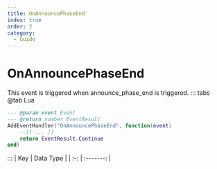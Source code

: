 ```yaml
---
title: OnAnnouncePhaseEnd
index: true
order: 2
category:
  - Guide
---
```


# OnAnnouncePhaseEnd
This event is triggered when announce_phase_end is triggered.
::: tabs
@tab Lua
```lua
--- @param event Event
--- @return number EventResult
AddEventHandler("OnAnnouncePhaseEnd", function(event)
    --[[ ... ]]
    return EventResult.Continue
end)
```

:::
| Key | Data Type |
| :-: | :-------: |